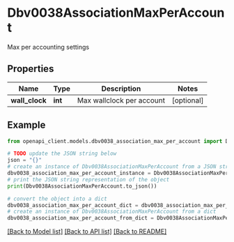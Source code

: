 # Dbv0038AssociationMaxPerAccount

Max per accounting settings

## Properties

Name | Type | Description | Notes
------------ | ------------- | ------------- | -------------
**wall_clock** | **int** | Max wallclock per account | [optional] 

## Example

```python
from openapi_client.models.dbv0038_association_max_per_account import Dbv0038AssociationMaxPerAccount

# TODO update the JSON string below
json = "{}"
# create an instance of Dbv0038AssociationMaxPerAccount from a JSON string
dbv0038_association_max_per_account_instance = Dbv0038AssociationMaxPerAccount.from_json(json)
# print the JSON string representation of the object
print(Dbv0038AssociationMaxPerAccount.to_json())

# convert the object into a dict
dbv0038_association_max_per_account_dict = dbv0038_association_max_per_account_instance.to_dict()
# create an instance of Dbv0038AssociationMaxPerAccount from a dict
dbv0038_association_max_per_account_from_dict = Dbv0038AssociationMaxPerAccount.from_dict(dbv0038_association_max_per_account_dict)
```
[[Back to Model list]](../README.md#documentation-for-models) [[Back to API list]](../README.md#documentation-for-api-endpoints) [[Back to README]](../README.md)


